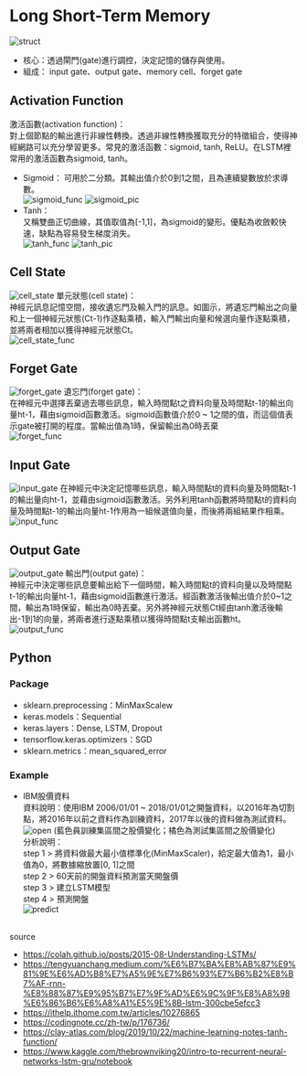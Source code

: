 # Long Short-Term Memory
![struct](https://github.com/yifan-07/LSTM/blob/main/picture/LSTM_struc.png?raw=true)
* 核心：透過閘門(gate)進行調控，決定記憶的儲存與使用。
* 組成： input gate、output gate、memory cell、forget gate

## Activation Function
激活函數(activation function)：  
對上個節點的輸出進行非線性轉換。透過非線性轉換獲取充分的特徵組合，使得神經網路可以充分學習更多。常見的激活函數：sigmoid, tanh, ReLU。在LSTM裡常用的激活函數為sigmoid, tanh。  
* Sigmoid：
可用於二分類。其輸出值介於0到1之間，且為連續變數放於求導數。  
![sigmoid_func](https://raw.githubusercontent.com/yifan-07/LSTM/9b78495931a1d0e45e3a14a07a08ec1a169ea49e/picture/sigmoid.PNG)
![sigmoid_pic](https://raw.githubusercontent.com/yifan-07/LSTM/9b78495931a1d0e45e3a14a07a08ec1a169ea49e/picture/sigmoid_pic.PNG)
* Tanh：  
又稱雙曲正切曲線，其值取值為[-1,1]，為sigmoid的變形。優點為收斂較快速，缺點為容易發生梯度消失。  
![tanh_func](https://raw.githubusercontent.com/yifan-07/LSTM/9b78495931a1d0e45e3a14a07a08ec1a169ea49e/picture/tanh_func.PNG)
![tanh_pic](https://raw.githubusercontent.com/yifan-07/LSTM/9b78495931a1d0e45e3a14a07a08ec1a169ea49e/picture/tanh.PNG)

## Cell State 
![cell_state](https://github.com/yifan-07/LSTM/blob/main/picture/cell_state.png?raw=true)
單元狀態(cell state)：  
  神經元訊息記憶空間，接收遺忘門及輸入門的訊息。如圖示，將遺忘門輸出之向量和上一個神經元狀態(Ct-1)作逐點乘積，輸入門輸出向量和候選向量作逐點乘積，並將兩者相加以獲得神經元狀態Ct。  
![cell_state_func](https://raw.githubusercontent.com/yifan-07/LSTM/9b78495931a1d0e45e3a14a07a08ec1a169ea49e/picture/cell_func.PNG)
## Forget Gate
![forget_gate](https://github.com/yifan-07/LSTM/blob/main/picture/forget_gate.png?raw=true)
遺忘門(forget gate)：  
在神經元中選擇丟棄過去哪些訊息，輸入時間點t之資料向量及時間點t-1的輸出向量ht-1，藉由sigmoid函數激活。sigmoid函數值介於0 ~ 1之間的值，而這個值表示gate被打開的程度。當輸出值為1時，保留輸出為0時丟棄  
![forget_func](https://raw.githubusercontent.com/yifan-07/LSTM/9b78495931a1d0e45e3a14a07a08ec1a169ea49e/picture/forget_func.PNG)
## Input Gate
![input_gate](https://github.com/yifan-07/LSTM/blob/main/picture/input_gate.png?raw=true)
在神經元中決定記憶哪些訊息，輸入時間點t的資料向量及時間點t-1的輸出量向ht-1，並藉由sigmoid函數激活。另外利用tanh函數將時間點t的資料向量及時間點t-1的輸出向量ht-1作用為一組候選值向量，而後將兩組結果作相乘。  
![input_func](https://raw.githubusercontent.com/yifan-07/LSTM/9b78495931a1d0e45e3a14a07a08ec1a169ea49e/picture/input_func.PNG)
## Output Gate
![output_gate](https://github.com/yifan-07/LSTM/blob/main/picture/output_gate.png?raw=true)
輸出門(output gate)：  
神經元中決定哪些訊息要輸出給下一個時間，輸入時間點t的資料向量以及時間點t-1的輸出向量ht-1，藉由sigmoid函數進行激活。經函數激活後輸出值介於0~1之間，輸出為1時保留，輸出為0時丟棄。另外將神經元狀態Ct經由tanh激活後輸出-1到1的向量，將兩者進行逐點乘積以獲得時間點t支輸出函數ht。  
![output_func](https://raw.githubusercontent.com/yifan-07/LSTM/9b78495931a1d0e45e3a14a07a08ec1a169ea49e/picture/output_func.PNG)

## Python
### Package
* sklearn.preprocessing：MinMaxScalew 
* keras.models：Sequential
* keras.layers：Dense, LSTM, Dropout
* tensorflow.keras.optimizers：SGD
* sklearn.metrics：mean_squared_error

### Example
* IBM股價資料  
資料說明：使用IBM 2006/01/01 ~ 2018/01/01之開盤資料，以2016年為切割點，將2016年以前之資料作為訓練資料，2017年以後的資料做為測試資料。 
![open](https://github.com/yifan-07/LSTM/blob/main/picture/stock_price.png?raw=true)
(藍色員訓練集區間之股價變化；橘色為測試集區間之股價變化)  
分析說明：  
step 1 > 將資料做最大最小值標準化(MinMaxScaler)，給定最大值為1，最小值為0，將數據縮放置[0, 1]之間  
step 2 > 60天前的開盤資料預測當天開盤價  
step 3 > 建立LSTM模型  
step 4 > 預測開盤  
![predict](https://user-images.githubusercontent.com/35762304/152771971-5eae2c45-50c3-435f-8862-502d7b3a645d.png)



<br>source </br>
* https://colah.github.io/posts/2015-08-Understanding-LSTMs/
* https://tengyuanchang.medium.com/%E6%B7%BA%E8%AB%87%E9%81%9E%E6%AD%B8%E7%A5%9E%E7%B6%93%E7%B6%B2%E8%B7%AF-rnn-%E8%88%87%E9%95%B7%E7%9F%AD%E6%9C%9F%E8%A8%98%E6%86%B6%E6%A8%A1%E5%9E%8B-lstm-300cbe5efcc3
* https://ithelp.ithome.com.tw/articles/10276865
* https://codingnote.cc/zh-tw/p/176736/
* https://clay-atlas.com/blog/2019/10/22/machine-learning-notes-tanh-function/
* https://www.kaggle.com/thebrownviking20/intro-to-recurrent-neural-networks-lstm-gru/notebook
